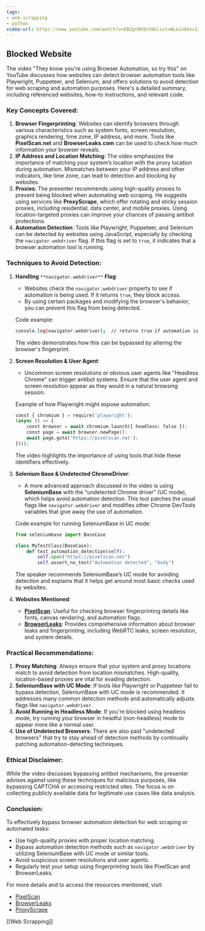 ```yaml
---
tags:
- web-scrapping
- python
video-url: https://www.youtube.com/watch?v=EB2gn9G9sV8&list=WL&index=13
---
```


## **Blocked Website**

The video "They know you're using Browser Automation, so try this" on YouTube discusses how websites can detect browser automation tools like Playwright, Puppeteer, and Selenium, and offers solutions to avoid detection for web scraping and automation purposes. Here's a detailed summary, including referenced websites, how-to instructions, and relevant code.

### Key Concepts Covered:

1. **Browser Fingerprinting**: Websites can identify browsers through various characteristics such as system fonts, screen resolution, graphics rendering, time zone, IP address, and more. Tools like **PixelScan.net** and **BrowserLeaks.com** can be used to check how much information your browser reveals.
2. **IP Address and Location Matching**: The video emphasizes the importance of matching your system’s location with the proxy location during automation. Mismatches between your IP address and other indicators, like time zone, can lead to detection and blocking by websites.
3. **Proxies**: The presenter recommends using high-quality proxies to prevent being blocked when automating web scraping. He suggests using services like **ProxyScrape**, which offer rotating and sticky session proxies, including residential, data center, and mobile proxies. Using location-targeted proxies can improve your chances of passing antibot protections.
4. **Automation Detection**: Tools like Playwright, Puppeteer, and Selenium can be detected by websites using JavaScript, especially by checking the `navigator.webdriver` flag. If this flag is set to `true`, it indicates that a browser automation tool is running.

### Techniques to Avoid Detection:

1. **Handling** `**navigator.webdriver**` **Flag**:

    - Websites check the `navigator.webdriver` property to see if automation is being used. If it returns `true`, they block access.
    - By using certain packages and modifying the browser's behavior, you can prevent this flag from being detected.

    Code example:

    ```bash
    console.log(navigator.webdriver);  // returns true if automation is detected
    ```

    The video demonstrates how this can be bypassed by altering the browser's fingerprint.

2. **Screen Resolution & User Agent**:

    - Uncommon screen resolutions or obvious user agents like "Headless Chrome" can trigger antibot systems. Ensure that the user agent and screen resolution appear as they would in a natural browsing session.

    Example of how Playwright might expose automation:

    ```python
    const { chromium } = require('playwright');
    (async () => {
        const browser = await chromium.launch({ headless: false });
        const page = await browser.newPage();
        await page.goto('https://pixelscan.net');
    })();
    ```

    The video highlights the importance of using tools that hide these identifiers effectively.

3. **Selenium Base & Undetected ChromeDriver**:

    - A more advanced approach discussed in the video is using **SeleniumBase** with the "undetected Chrome driver" (UC mode), which helps avoid automation detection. This tool patches the usual flags like `navigator.webdriver` and modifies other Chrome DevTools variables that give away the use of automation.

    Code example for running SeleniumBase in UC mode:

    ```python
    from seleniumbase import BaseCase
    
    class MyTestClass(BaseCase):
        def test_automation_detection(self):
            self.open("https://pixelscan.net")
            self.assert_no_text("Automation detected", "body")
    ```

    The speaker recommends SeleniumBase’s UC mode for avoiding detection and explains that it helps get around most basic checks used by websites.

4. **Websites Mentioned**:

    - [**PixelScan**](https://pixelscan.net/): Useful for checking browser fingerprinting details like fonts, canvas rendering, and automation flags.
    - [**BrowserLeaks**](https://browserleaks.com/): Provides comprehensive information about browser leaks and fingerprinting, including WebRTC leaks, screen resolution, and system details.

### Practical Recommendations:

1. **Proxy Matching**: Always ensure that your system and proxy locations match to avoid detection from location mismatches. High-quality, location-based proxies are vital for evading detection.
2. **SeleniumBase with UC Mode**: If tools like Playwright or Puppeteer fail to bypass detection, SeleniumBase with UC mode is recommended. It addresses many common detection methods and automatically adjusts flags like `navigator.webdriver`.
3. **Avoid Running in Headless Mode**: If you're blocked using headless mode, try running your browser in headful (non-headless) mode to appear more like a normal user.
4. **Use of Undetected Browsers**: There are also paid "undetected browsers" that try to stay ahead of detection methods by continually patching automation-detecting techniques.

### Ethical Disclaimer:

While the video discusses bypassing antibot mechanisms, the presenter advises against using these techniques for malicious purposes, like bypassing CAPTCHA or accessing restricted sites. The focus is on collecting publicly available data for legitimate use cases like data analysis.

### Conclusion:

To effectively bypass browser automation detection for web scraping or automated tasks:

- Use high-quality proxies with proper location matching.
- Bypass automation detection methods such as `navigator.webdriver` by utilizing SeleniumBase with UC mode or similar tools.
- Avoid suspicious screen resolutions and user agents.
- Regularly test your setup using fingerprinting tools like PixelScan and BrowserLeaks.

For more details and to access the resources mentioned, visit:

- [PixelScan](https://pixelscan.net/)
- [BrowserLeaks](https://browserleaks.com/)
- [ProxyScrape](https://proxyscrape.com/)

 [[Web Scrapping]]